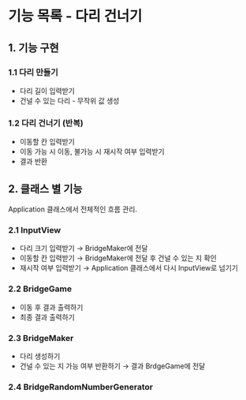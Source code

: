 # 기능 목록 - 다리 건너기

## 1. 기능 구현

### 1.1 다리 만들기

- 다리 길이 입력받기
- 건널 수 있는 다리 - 무작위 값 생성

### 1.2 다리 건너기 (반복)

- 이동할 칸 입력받기
- 이동 가능 시 이동, 불가능 시 재시작 여부 입력받기
- 결과 반환

## 2. 클래스 별 기능

Application 클래스에서 전체적인 흐름 관리.

### 2.1 InputView

- 다리 크기 입력받기 → BridgeMaker에 전달
- 이동할 칸 입력받기 → BridgeMaker에 전달 후 건널 수 있는 지 확인
- 재시작 여부 입력받기 → Application 클래스에서 다시 InputView로 넘기기

### 2.2 BridgeGame

- 이동 후 결과 출력하기
- 최종 결과 출력하기

### 2.3 BridgeMaker

- 다리 생성하기
- 건널 수 있는 지 가능 여부 반환하기 → 결과 BrdgeGame에 전달

### 2.4 BridgeRandomNumberGenerator